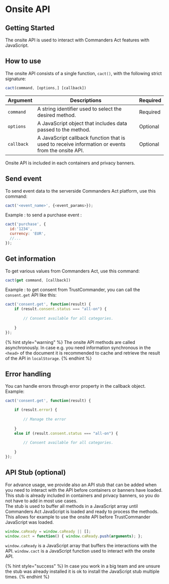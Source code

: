 # Onsite API

## Getting Started

The onsite API is used to interact with Commanders Act features with JavaScript.&#x20;

## How to use

The onsite API consists of a single function, `cact()`, with the following strict signature:

```javascript
cact(command, [options,] [callback])
```

| Argument   | Descriptions                                                                                      | Required |
| ---------- | ------------------------------------------------------------------------------------------------- | -------- |
| `command`  | A string identifier used to select the desired method.                                            | Required |
| `options`  | A JavaScript object that includes data passed to the method.                                      | Optional |
| `callback` | A JavaScript callback function that is used to receive information or events from the onsite API. | Optional |

Onsite API is included in each containers and privacy banners.

## Send event

To send event data to the serverside Commanders Act platform, use this command:

```javascript
cact('<event_name>', {<event_params>});
```

Example : to send a purchase event :

```javascript
cact('purchase', { 
  id:'1234',
  currency: 'EUR',
  //...
});
```

## Get information

To get various values from Commanders Act, use this command:

```javascript
cact(get command, [callback])
```

Example : to get consent from TrustCommander, you can call the `consent.get` API like this:&#x20;

```javascript
cact('consent.get', function(result) {
    if (result.consent.status === "all-on") {
        
        // Consent available for all categories.
        
    }
});
```

{% hint style="warning" %}
The onsite API methods are called asynchronously. In case e.g. you need information synchronous in the `<head>` of the document it is recommended to cache and retrieve the result of the API in `localStorage`.
{% endhint %}

## Error handling

You can handle errors through error property in the callback object.\
Example:&#x20;

```javascript
cact('consent.get', function(result) {

    if (result.error) {
    
        // Manage the error
    
    }
    else if (result.consent.status === "all-on") {
        
        // Consent available for all categories.
        
    }
});
```

## API Stub (optional)

For advance usage, we provide also an API stub that can be added when you need to interact with the API before containers or banners have loaded.\
This stub is already included in containers and privacy banners, so you do not have to add in most use cases.\
The stub is used to buffer all methods in a JavaScript array until Commanders Act JavaScript is loaded and ready to process the methods. This allows for example to use the onsite API before TrustCommander JavaScript was loaded.

```javascript
window.caReady = window.caReady || []; 
window.cact = function() { window.caReady.push(arguments); };
```

`window.caReady` is a JavaScript array that buffers the interactions with the API. `window.cact` is a JavaScript function used to interact with the onsite API.

{% hint style="success" %}
In case you work in a big team and are unsure the stub was already installed it is ok to install the JavaScript stub multiple times.
{% endhint %}
